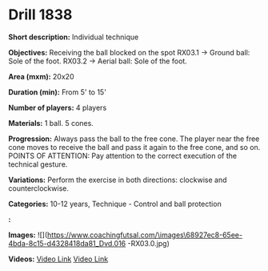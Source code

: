 # Drill 1838

**Short description:**
Individual technique

**Objectives:**
Receiving the ball blocked on the spot
RX03.1 -> Ground ball: Sole of the foot.
RX03.2 -> Aerial ball: Sole of the foot.

**Area (mxm):**
20x20

**Duration (min):**
From 5' to 15'

**Number of players:**
4 players

**Materials:**
1 ball. 5 cones.

**Progression:**
Always pass the ball to the free cone. The player near the free cone moves to receive the ball and pass it again to the free cone, and so on. POINTS OF ATTENTION: Pay attention to the correct execution of the technical gesture.

**Variations:**
Perform the exercise in both directions: clockwise and counterclockwise.

**Categories:**
10-12 years, Technique - Control and ball protection

**:**


**Images:**
![](https://www.coachingfutsal.com/\images\68927ec8-65ee-4bda-8c15-d4328418da81_Dvd.016 -RX03.0.jpg)

**Videos:**
[Video Link](https://www.youtube.com/embed/UdP-5X1yPMA)
[Video Link](https://www.youtube.com/embed/xkhBGKjqzy8)

